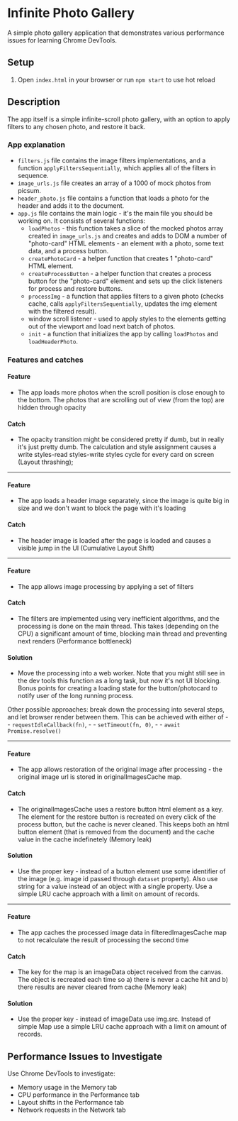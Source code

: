 # Infinite Photo Gallery

A simple photo gallery application that demonstrates various performance issues for learning Chrome DevTools.

## Setup

1. Open `index.html` in your browser or run `npm start` to use hot reload

## Description

The app itself is a simple infinite-scroll photo gallery, with an option to apply filters to any chosen photo, and restore it back.

### App explanation

- `filters.js` file contains the image filters implementations, and a function `applyFiltersSequentially`, which applies all of the filters in sequence.
- `image_urls.js` file creates an array of a 1000 of mock photos from picsum.
- `header_photo.js` file contains a function that loads a photo for the header and adds it to the document.
- `app.js` file contains the main logic - it's the main file you should be working on. It consists of several functions:
    - `loadPhotos` - this function takes a slice of the mocked photos array created in `image_urls.js` and creates and adds to DOM a number of "photo-card" HTML elements - an element with a photo, some text data, and a process button.
    - `createPhotoCard` - a helper function that creates 1 "photo-card" HTML element.
    - `createProcessButton` - a helper function that creates a process button for the "photo-card" element and sets up the click listeners for process and restore buttons.
    - `processImg` - a function that applies filters to a given photo (checks cache, calls `applyFiltersSequentially`, updates the img element with the filtered result).
    - window scroll listener - used to apply styles to the elements getting out of the viewport and load next batch of photos.
    - `init` - a function that initializes the app by calling `loadPhotos` and `loadHeaderPhoto`.

### Features and catches

#### Feature
- The app loads more photos when the scroll position is close enough to the bottom. The photos that are scrolling out of view (from the top) are hidden through opacity
#### Catch
- The opacity transition might be considered pretty if dumb, but in really it's just pretty dumb. The calculation and style assignment causes a write styles-read styles-write styles cycle for every card on screen (Layout thrashing);
-----------------

#### Feature
- The app loads a header image separately, since the image is quite big in size and we don't want to block the page with it's loading
#### Catch
- The header image is loaded after the page is loaded and causes a visible jump in the UI (Cumulative Layout Shift)
-----------------

#### Feature
- The app allows image processing by applying a set of filters
#### Catch
- The filters are implemented using very inefficient algorithms, and the processing is done on the main thread. This takes (depending on the CPU) a significant amount of time, blocking main thread and preventing next renders (Performance bottleneck)
#### Solution
- Move the processing into a web worker. Note that you might still see in the dev tools this function as a long task, but now it's not UI blocking. Bonus points for creating a loading state for the button/photocard to notify user of the long running process.

Other possible approaches: break down the processing into several steps, and let browser render between them. This can be achieved with either of
    - - `requestIdleCallback(fn)`, 
    - - `setTimeout(fn, 0)`, 
    - - `await Promise.resolve()`

-----------------

#### Feature
- The app allows restoration of the original image after processing - the original image url is stored in originalImagesCache map.
#### Catch
- The originalImagesCache uses a restore button html element as a key. The element for the restore button is recreated on every click of the process button, but the cache is never cleaned. This keeps both an html button element (that is removed from the document) and the cache value in the cache indefinetely (Memory leak)
#### Solution
- Use the proper key - instead of a button element use some identifier of the image (e.g. image id passed through `dataset` property). Also use string for a value instead of an object with a single property. Use a simple LRU cache approach with a limit on amount of records.
-----------------

#### Feature
- The app caches the processed image data in filteredImagesCache map to not recalculate the result of processing the second time
#### Catch
- The key for the map is an imageData object received from the canvas. The object is recreated each time so a) there is never a cache hit and b) there results are never cleared from cache (Memory leak)
#### Solution
- Use the proper key - instead of imageData use img.src. Instead of simple Map use a simple LRU cache approach with a limit on amount of records.

## Performance Issues to Investigate

Use Chrome DevTools to investigate:
- Memory usage in the Memory tab
- CPU performance in the Performance tab
- Layout shifts in the Performance tab
- Network requests in the Network tab 